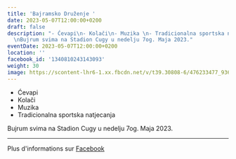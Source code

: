 ```yaml
---
title: 'Bajramsko Druženje '
date: 2023-05-07T12:00:00+0200
draft: false
description: "- Ćevapi\n- Kolači\n- Muzika \n- Tradicionalna sportska natjecanja\n\
  \nBujrum svima na Stadion Cugy u nedelju 7og. Maja 2023."
eventDate: 2023-05-07T12:00:00+0200
location: ''
facebook_id: '1340810243143093'
weight: 30
image: https://scontent-lhr6-1.xx.fbcdn.net/v/t39.30808-6/476233477_936651505262116_4103480540059516894_n.jpg?_nc_cat=110&ccb=1-7&_nc_sid=9e60e4&_nc_ohc=cEXqcCGn1YcQ7kNvwEDz1e3&_nc_oc=Adme9dYFYdBjJBnmpptAxYzFYb25UilE48Yowi8rzznuq5dcV9jYyd7ftxa-KFzCFBA&_nc_zt=23&_nc_ht=scontent-lhr6-1.xx&edm=ABTKTjYEAAAA&_nc_gid=oAMM-7V05elFDfprMeHp2w&oh=00_AfMvCcfECDJNUyIi_4B3WgZOfDcFczxPSWujxqRQ-hjNFg&oe=684AC3CB
---
```


- Ćevapi
- Kolači
- Muzika 
- Tradicionalna sportska natjecanja

Bujrum svima na Stadion Cugy u nedelju 7og. Maja 2023.

---

Plus d'informations sur [Facebook](https://facebook.com/events/1340810243143093)